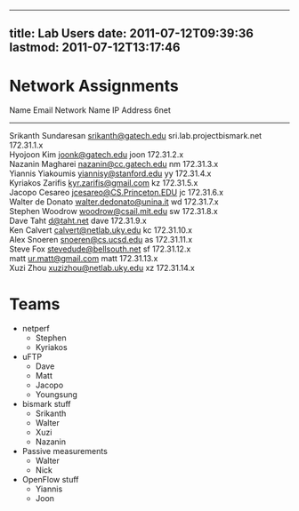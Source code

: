 
---
title: Lab Users
date: 2011-07-12T09:39:36
lastmod: 2011-07-12T13:17:46
---
Network Assignments
===================

  Name                  Email                       Network Name                 IP Address    6net
  --------------------- --------------------------- ---------------------------- ------------- ------
  Srikanth Sundaresan   srikanth@gatech.edu         sri.lab.projectbismark.net   172.31.1.x    
  Hyojoon Kim           joonk@gatech.edu            joon                         172.31.2.x    
  Nazanin Magharei      nazanin@cc.gatech.edu       nm                           172.31.3.x    
  Yiannis Yiakoumis     yiannisy@stanford.edu       yy                           172.31.4.x    
  Kyriakos Zarifis      kyr.zarifis@gmail.com       kz                           172.31.5.x    
  Jacopo Cesareo        jcesareo@CS.Princeton.EDU   jc                           172.31.6.x    
  Walter de Donato      walter.dedonato@unina.it    wd                           172.31.7.x    
  Stephen Woodrow       woodrow@csail.mit.edu       sw                           172.31.8.x    
  Dave Taht             d@taht.net                  dave                         172.31.9.x    
  Ken Calvert           calvert@netlab.uky.edu      kc                           172.31.10.x   
  Alex Snoeren          snoeren@cs.ucsd.edu         as                           172.31.11.x   
  Steve Fox             stevedude@bellsouth.net     sf                           172.31.12.x   
  matt                  ur.matt@gmail.com           matt                         172.31.13.x   
  Xuzi Zhou             xuzizhou@netlab.uky.edu     xz                           172.31.14.x   

Teams
=====

-   netperf
    -   Stephen
    -   Kyriakos
-   uFTP
    -   Dave
    -   Matt
    -   Jacopo
    -   Youngsung
-   bismark stuff
    -   Srikanth
    -   Walter
    -   Xuzi
    -   Nazanin
-   Passive measurements
    -   Walter
    -   Nick
-   OpenFlow stuff
    -   Yiannis
    -   Joon

